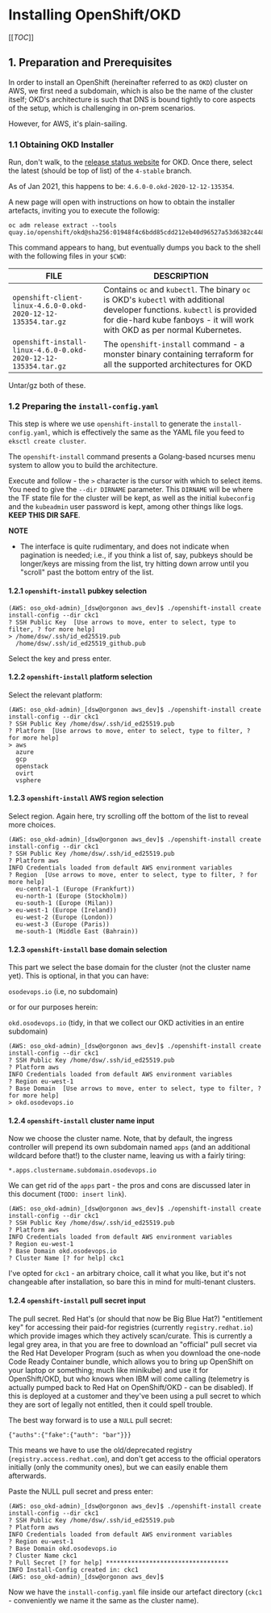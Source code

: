 # Installing OpenShift/OKD

[[_TOC_]]

## 1. Preparation and Prerequisites

In order to install an OpenShift (hereinafter referred to as `OKD`) cluster on AWS, we first need a subdomain, which is also be the name of the cluster itself; OKD's architecture is such that DNS is bound tightly to core aspects of the setup, which is challenging in on-prem scenarios.

However, for AWS, it's plain-sailing.

### 1.1 Obtaining OKD Installer

Run, don't walk, to the [release status website](https://origin-release.apps.ci.l2s4.p1.openshiftapps.com/) for OKD. Once there, select the latest (should be top of list) of the `4-stable` branch.

As of Jan 2021, this happens to be: `4.6.0-0.okd-2020-12-12-135354`.

A new page will open with instructions on how to obtain the installer artefacts, inviting you to execute the followig:

```
oc adm release extract --tools quay.io/openshift/okd@sha256:01948f4c6bdd85cdd212eb40d96527a53d6382c4489d7da57522864178620a2c
```

This command appears to hang, but eventually dumps you back to the shell with the following files in your `$CWD`:

| **FILE** | **DESCRIPTION** |
|----------|-----------------|
| `openshift-client-linux-4.6.0-0.okd-2020-12-12-135354.tar.gz` | Contains `oc` and `kubectl`. The binary `oc` is OKD's `kubectl` with additional developer functions. `kubectl` is provided for die-hard kube fanboys - it will work with OKD as per normal Kubernetes. |
| `openshift-install-linux-4.6.0-0.okd-2020-12-12-135354.tar.gz` | The `openshift-install` command - a monster binary containing terraform for all the supported architectures for OKD |

Untar/gz both of these.

### 1.2 Preparing the `install-config.yaml`

This step is where we use `openshift-install` to generate the `install-config.yaml`, which is effectively the same as the YAML file you feed to `eksctl create cluster`.

The `openshift-install` command presents a Golang-based ncurses menu system to allow you to build the architecture.

Execute and follow - the `>` character is the cursor with which to select items. You need to give the `--dir DIRNAME` parameter. This `DIRNAME` will be where the TF state file for the cluster will be kept, as well as the initial `kubeconfig` and the `kubeadmin` user password is kept, among other things like logs. **KEEP THIS DIR SAFE**.

**NOTE**

- The interface is quite rudimentary, and does not indicate when pagination is needed; i.e., if you think a list of, say, pubkeys should be longer/keys are missing from the list, try hitting down arrow until you "scroll" past the bottom entry of the list.

#### 1.2.1 `openshift-install` pubkey selection
```
(AWS: oso_okd-admin)_[dsw@orgonon aws_dev]$ ./openshift-install create install-config --dir ckc1
? SSH Public Key  [Use arrows to move, enter to select, type to filter, ? for more help]
> /home/dsw/.ssh/id_ed25519.pub
  /home/dsw/.ssh/id_ed25519_github.pub
 ```
Select the key and press enter.

#### 1.2.2 `openshift-install` platform selection

Select the relevant platform:

```
(AWS: oso_okd-admin)_[dsw@orgonon aws_dev]$ ./openshift-install create install-config --dir ckc1
? SSH Public Key /home/dsw/.ssh/id_ed25519.pub
? Platform  [Use arrows to move, enter to select, type to filter, ? for more help]
> aws
  azure
  gcp
  openstack
  ovirt
  vsphere
```
#### 1.2.3 `openshift-install` AWS region selection

Select region. Again here, try scrolling off the bottom of the list to reveal more choices.

```
(AWS: oso_okd-admin)_[dsw@orgonon aws_dev]$ ./openshift-install create install-config --dir ckc1
? SSH Public Key /home/dsw/.ssh/id_ed25519.pub
? Platform aws
INFO Credentials loaded from default AWS environment variables 
? Region  [Use arrows to move, enter to select, type to filter, ? for more help]
  eu-central-1 (Europe (Frankfurt))
  eu-north-1 (Europe (Stockholm))
  eu-south-1 (Europe (Milan))
> eu-west-1 (Europe (Ireland))
  eu-west-2 (Europe (London))
  eu-west-3 (Europe (Paris))
  me-south-1 (Middle East (Bahrain))
```

#### 1.2.3 `openshift-install` base domain selection

This part we select the base domain for the cluster (not the cluster name yet). This is optional, in that you can have:

`osodevops.io` (i.e, no subdomain)

or for our purposes herein:

`okd.osodevops.io` (tidy, in that we collect our OKD activities in an entire subdomain)

```
(AWS: oso_okd-admin)_[dsw@orgonon aws_dev]$ ./openshift-install create install-config --dir ckc1
? SSH Public Key /home/dsw/.ssh/id_ed25519.pub
? Platform aws
INFO Credentials loaded from default AWS environment variables 
? Region eu-west-1
? Base Domain  [Use arrows to move, enter to select, type to filter, ? for more help]
> okd.osodevops.io
```

#### 1.2.4 `openshift-install` cluster name input

Now we choose the cluster name. Note, that by default, the ingress controller will prepend its own subdomain named `apps` (and an additional wildcard before that!) to the cluster name, leaving us with a fairly tiring:

`*.apps.clustername.subdomain.osodevops.io`

We can get rid of the `apps` part - the pros and cons are discussed later in this document (`TODO: insert link`).

```
(AWS: oso_okd-admin)_[dsw@orgonon aws_dev]$ ./openshift-install create install-config --dir ckc1
? SSH Public Key /home/dsw/.ssh/id_ed25519.pub
? Platform aws
INFO Credentials loaded from default AWS environment variables 
? Region eu-west-1
? Base Domain okd.osodevops.io
? Cluster Name [? for help] ckc1
```

I've opted for `ckc1` - an arbitrary choice, call it what you like, but it's not changeable after installation, so bare this in mind for multi-tenant clusters.

#### 1.2.4 `openshift-install` pull secret input

The pull secret. Red Hat's (or should that now be Big Blue Hat?) "entitlement key" for accessing their paid-for registries (currently `registry.redhat.io`) which provide images which they actively scan/curate. This is currently a legal grey area, in that you are free to download an "official" pull secret via the Red Hat Developer Program (such as when you download the one-node Code Ready Container bundle, which allows you to bring up OpenShift on your laptop or something; much like minikube) and use it for OpenShift/OKD, but who knows when IBM will come calling (telemetry is actually pumped back to Red Hat on OpenShift/OKD - can be disabled). If this is deployed at a customer and they've been using a pull secret to which they are sort of legally not entitled, then it could spell trouble.

The best way forward is to use a `NULL` pull secret:

```
{"auths":{"fake":{"auth": "bar"}}}
```

This means we have to use the old/deprecated registry (`registry.access.redhat.com`), and don't get access to the official operators initially (only the community ones), but we can easily enable them afterwards.

Paste the NULL pull secret and press enter:

```
(AWS: oso_okd-admin)_[dsw@orgonon aws_dev]$ ./openshift-install create install-config --dir ckc1
? SSH Public Key /home/dsw/.ssh/id_ed25519.pub
? Platform aws
INFO Credentials loaded from default AWS environment variables 
? Region eu-west-1
? Base Domain okd.osodevops.io
? Cluster Name ckc1
? Pull Secret [? for help] **********************************
INFO Install-Config created in: ckc1              
(AWS: oso_okd-admin)_[dsw@orgonon aws_dev]$ 
```
Now we have the `install-config.yaml` file inside our artefact directory (`ckc1` - conveniently we name it the same as the cluster name).






    
